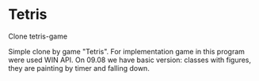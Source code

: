 # Tetris
Clone tetris-game

Simple clone by game "Tetris". For implementation game in this program were used WIN API.
On 09.08 we have basic version: classes with figures, they are painting by timer and falling down.

